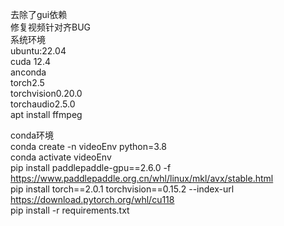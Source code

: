 去除了gui依赖  
修复视频针对齐BUG  
系统环境  
ubuntu:22.04  
cuda 12.4  
anconda  
torch2.5  
torchvision0.20.0  
torchaudio2.5.0  
apt install ffmpeg  



conda环境  
conda create -n videoEnv python=3.8  
conda activate videoEnv  
pip install paddlepaddle-gpu==2.6.0 -f https://www.paddlepaddle.org.cn/whl/linux/mkl/avx/stable.html  
pip install torch==2.0.1 torchvision==0.15.2 --index-url https://download.pytorch.org/whl/cu118  
pip install -r requirements.txt
